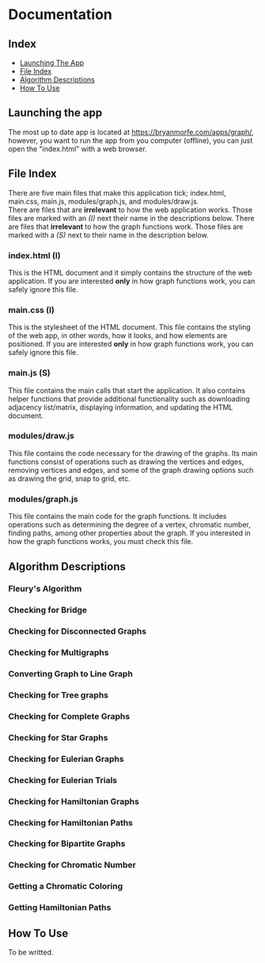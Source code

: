 # Documentation

## Index
- [Launching The App](https://github.com/BryanMorfe/graphapp/blob/master/DOCUMENTATION.md#launching-the-app)
- [File Index](https://github.com/BryanMorfe/graphapp/blob/master/DOCUMENTATION.md#file-index)
- [Algorithm Descriptions](https://github.com/BryanMorfe/graphapp/blob/master/DOCUMENTATION.md#algorithm-descriptions)
- [How To Use](https://github.com/BryanMorfe/graphapp/blob/master/DOCUMENTATION.md#how-to-use)

## Launching the app
The most up to date app is located at https://bryanmorfe.com/apps/graph/, however, you want to run the app from you computer (offline), you can just open the "index.html" with a web browser.

## File Index
There are five main files that make this application tick; index.html, main.css, main.js, modules/graph.js, and modules/draw.js.  
There are files that are **irrelevant** to how the web application works. Those files are marked with an *(I)* next their name in the descriptions below. There are files that **irrelevant** to how the graph functions work. Those files are marked with a *(S)* next to their name in the description below.  

### index.html (I)
This is the HTML document and it simply contains the structure of the web application. If you are interested **only** in how graph functions work, you can safely ignore this file.  

### main.css (I)
This is the stylesheet of the HTML document. This file contains the styling of the web app, in other words, how it looks, and how elements are positioned. If you are interested **only** in how graph functions work, you can safely ignore this file.  

### main.js (S)
This file contains the main calls that start the application. It also contains helper functions that provide additional functionality such as downloading adjacency list/matrix, displaying information, and updating the HTML document.  

### modules/draw.js
This file contains the code necessary for the drawing of the graphs. Its main functions consist of operations such as drawing the vertices and edges, removing vertices and edges, and some of the graph drawing options such as drawing the grid, snap to grid, etc.

### modules/graph.js
This file contains the main code for the graph functions. It includes operations such as determining the degree of a vertex, chromatic number, finding paths, among other properties about the graph. If you interested in how the graph functions works, you must check this file.

## Algorithm Descriptions

### Fleury's Algorithm

### Checking for Bridge

### Checking for Disconnected Graphs

### Checking for Multigraphs

### Converting Graph to Line Graph

### Checking for Tree graphs

### Checking for Complete Graphs

### Checking for Star Graphs

### Checking for Eulerian Graphs

### Checking for Eulerian Trials

### Checking for Hamiltonian Graphs

### Checking for Hamiltonian Paths

### Checking for Bipartite Graphs

### Checking for Chromatic Number

### Getting a Chromatic Coloring

### Getting Hamiltonian Paths

## How To Use
To be writted.

